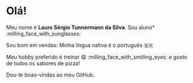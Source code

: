 # Olá!

Meu nome é **Lauro Sérgio Tunnermann da Silva**. Sou aluno* :milling_face_with_sunglasses:


Sou bom em vendas:
Minha língua nativa é o português :brazil:

Meu hobby preferido é treinar  😧 :milling_face_with_smilling_eyes: e gosto de todos os sabores de pizza!

Dou-te boas-vindas ao meu GitHub.
